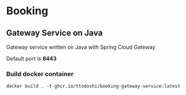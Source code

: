 # Booking

## Gateway Service on Java

Gateway service written on Java with Spring Cloud Gateway

Default port is **8443**

### Build docker container

```shell
docker build . -t ghcr.io/ttodoshi/booking-gateway-service:latest
```
